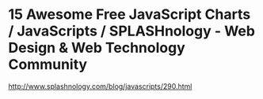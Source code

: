 <!--
id: 327591780
link: http://kevinisom.info/post/327591780/15-awesome-free-javascript-charts-javascripts
slug: 15-awesome-free-javascript-charts-javascripts
date: Mon Jan 11 2010 11:40:06 GMT+1300 (NZDT)
raw: {"blog_name":"kevinisom","id":327591780,"post_url":"http://kevinisom.info/post/327591780/15-awesome-free-javascript-charts-javascripts","slug":"15-awesome-free-javascript-charts-javascripts","type":"link","date":"2010-01-10 22:40:06 GMT","timestamp":1263163206,"state":"published","format":"html","reblog_key":"Lzt8m6kt","tags":[],"short_url":"http://tmblr.co/Zw68YyJXgTa","highlighted":[],"feed_item":"http://www.splashnology.com/blog/javascripts/290.html","from_feed_id":"650234","note_count":0,"title":"15 Awesome Free JavaScript Charts / JavaScripts / SPLASHnology - Web Design & Web Technology Community","url":"http://www.splashnology.com/blog/javascripts/290.html","description":""}
publish: 2010-01-011
tags: 
title: 15 Awesome Free JavaScript Charts / JavaScripts / SPLASHnology - Web Design & Web Technology Community
-->


15 Awesome Free JavaScript Charts / JavaScripts / SPLASHnology - Web Design & Web Technology Community
======================================================================================================

<http://www.splashnology.com/blog/javascripts/290.html>

